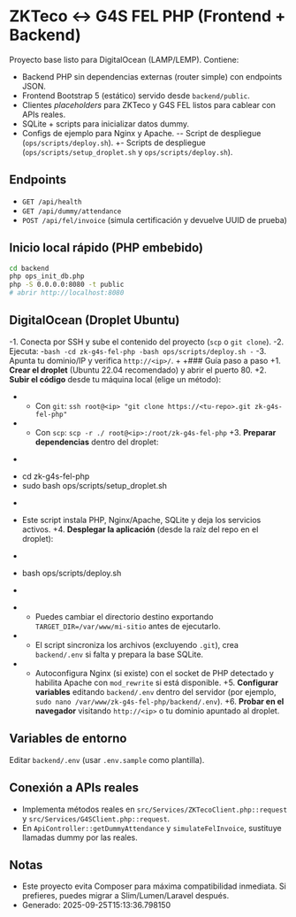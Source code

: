  # ZKTeco ↔ G4S FEL PHP (Frontend + Backend)
 
 Proyecto base listo para DigitalOcean (LAMP/LEMP). Contiene:
 - Backend PHP sin dependencias externas (router simple) con endpoints JSON.
 - Frontend Bootstrap 5 (estático) servido desde `backend/public`.
 - Clientes *placeholders* para ZKTeco y G4S FEL listos para cablear con APIs reales.
 - SQLite + scripts para inicializar datos dummy.
 - Configs de ejemplo para Nginx y Apache.
-- Script de despliegue (`ops/scripts/deploy.sh`).
+- Scripts de despliegue (`ops/scripts/setup_droplet.sh` y `ops/scripts/deploy.sh`).
 
 ## Endpoints
 - `GET /api/health`
 - `GET /api/dummy/attendance`
 - `POST /api/fel/invoice`  (simula certificación y devuelve UUID de prueba)
 
 ## Inicio local rápido (PHP embebido)
 ```bash
 cd backend
 php ops_init_db.php
 php -S 0.0.0.0:8080 -t public
 # abrir http://localhost:8080
 ```
 
 ## DigitalOcean (Droplet Ubuntu)
-1. Conecta por SSH y sube el contenido del proyecto (`scp` o `git clone`).
-2. Ejecuta:
-```bash
-cd zk-g4s-fel-php
-bash ops/scripts/deploy.sh
-```
-3. Apunta tu dominio/IP y verifica `http://<ip>/`.
+
+### Guía paso a paso
+1. **Crear el droplet** (Ubuntu 22.04 recomendado) y abrir el puerto 80.
+2. **Subir el código** desde tu máquina local (elige un método):
+   - Con `git`: `ssh root@<ip> "git clone https://<tu-repo>.git zk-g4s-fel-php"`
+   - Con `scp`: `scp -r ./ root@<ip>:/root/zk-g4s-fel-php`
+3. **Preparar dependencias** dentro del droplet:
+   ```bash
+   cd zk-g4s-fel-php
+   sudo bash ops/scripts/setup_droplet.sh
+   ```
+   Este script instala PHP, Nginx/Apache, SQLite y deja los servicios activos.
+4. **Desplegar la aplicación** (desde la raíz del repo en el droplet):
+   ```bash
+   bash ops/scripts/deploy.sh
+   ```
+   - Puedes cambiar el directorio destino exportando `TARGET_DIR=/var/www/mi-sitio` antes de ejecutarlo.
+   - El script sincroniza los archivos (excluyendo `.git`), crea `backend/.env` si falta y prepara la base SQLite.
+   - Autoconfigura Nginx (si existe) con el socket de PHP detectado y habilita Apache con `mod_rewrite` si está disponible.
+5. **Configurar variables** editando `backend/.env` dentro del servidor (por ejemplo, `sudo nano /var/www/zk-g4s-fel-php/backend/.env`).
+6. **Probar en el navegador** visitando `http://<ip>` o tu dominio apuntado al droplet.
 
 ## Variables de entorno
 Editar `backend/.env` (usar `.env.sample` como plantilla).
 
 ## Conexión a APIs reales
 - Implementa métodos reales en `src/Services/ZKTecoClient.php::request` y `src/Services/G4SClient.php::request`.
 - En `ApiController::getDummyAttendance` y `simulateFelInvoice`, sustituye llamadas dummy por las reales.
 
 ## Notas
 - Este proyecto evita Composer para máxima compatibilidad inmediata. Si prefieres, puedes migrar a Slim/Lumen/Laravel después.
 - Generado: 2025-09-25T15:13:36.798150
